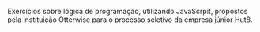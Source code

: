 Exercícios sobre lógica de programação, utilizando JavaScrpit, propostos pela instituição Otterwise para o processo seletivo da empresa júnior Hut8.